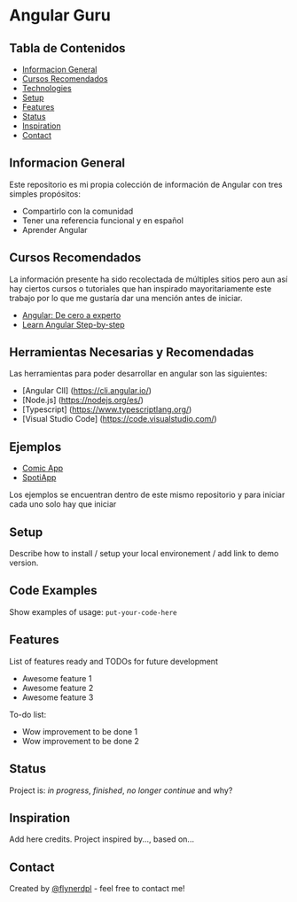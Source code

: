 # Angular Guru


## Tabla de Contenidos
* [Informacion General](#informacion-general)
* [Cursos Recomendados](#cursos-recomendados)
* [Technologies](#technologies)
* [Setup](#setup)
* [Features](#features)
* [Status](#status)
* [Inspiration](#inspiration)
* [Contact](#contact)

## Informacion General
Este repositorio es mi propia colección de información de Angular con tres simples propósitos:
* Compartirlo con la comunidad
* Tener  una referencia funcional  y  en español
* Aprender Angular

## Cursos Recomendados
La información presente  ha sido recolectada de múltiples sitios pero aun así hay ciertos cursos o tutoriales que han inspirado mayoritariamente este  trabajo por lo que me gustaría dar una mención antes de iniciar.


* [Angular: De cero a experto](https://www.udemy.com/course/angular-2-fernando-herrera/)
* [Learn Angular Step-by-step](https://www.youtube.com/playlist?list=PLq5m66kIJ5Z-KNR-xdK2GMiDlLLcpXLLB)

## Herramientas Necesarias y Recomendadas

Las herramientas para poder desarrollar en angular son las siguientes:
 * [Angular ClI] (https://cli.angular.io/)
 * [Node.js] (https://nodejs.org/es/)
 * [Typescript] (https://www.typescriptlang.org/)
 * [Visual Studio Code] (https://code.visualstudio.com/)


## Ejemplos
* [Comic App](https://musing-nobel-c899da.netlify.app)
* [SpotiApp](https://competent-pike-99c9dd.netlify.app/#/home)

Los ejemplos se encuentran dentro de este  mismo repositorio  y para iniciar cada uno  solo hay que iniciar



## Setup
Describe how to install / setup your local environement / add link to demo version.

## Code Examples
Show examples of usage:
`put-your-code-here`

## Features
List of features ready and TODOs for future development
* Awesome feature 1
* Awesome feature 2
* Awesome feature 3

To-do list:
* Wow improvement to be done 1
* Wow improvement to be done 2

## Status
Project is: _in progress_, _finished_, _no longer continue_ and why?

## Inspiration
Add here credits. Project inspired by..., based on...

## Contact
Created by [@flynerdpl](https://www.flynerd.pl/) - feel free to contact me!
